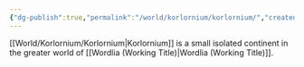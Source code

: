 ```yaml
---
{"dg-publish":true,"permalink":"/world/korlornium/korlornium/","created":"2025-02-23T23:29:36.652-07:00"}
---
```


[[World/Korlornium/Korlornium\|Korlornium]] is a small isolated continent in the greater world of [[Wordlia (Working Title)\|Wordlia (Working Title)]]. 
